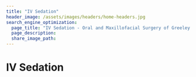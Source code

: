```yaml
---
title: "IV Sedation"
header_image: /assets/images/headers/home-headers.jpg
search_engine_optimization:
  page_title: "IV Sedation - Oral and Maxillofacial Surgery of Greeley PC"
  page_description:
  share_image_path:
---
```


# IV Sedation